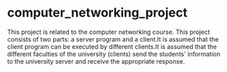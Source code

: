 # computer_networking_project
This project is related to the computer networking course.
This project consists of two parts: a server program and a client.It is assumed that the client program can be executed by different clients.It is assumed that the different faculties of the university (clients) send the students' information to the university server and receive the appropriate response.
